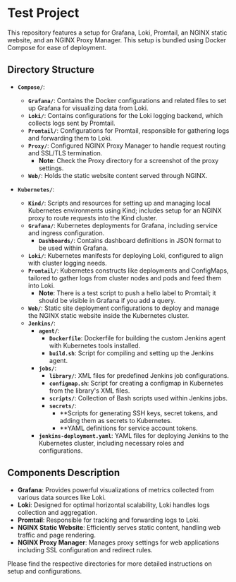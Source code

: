 # Test Project

This repository features a setup for Grafana, Loki, Promtail, an NGINX static website, and an NGINX Proxy Manager. This setup is bundled using Docker Compose for ease of deployment.

## Directory Structure

- **`Compose/`**:
  - **`Grafana/`**: Contains the Docker configurations and related files to set up Grafana for visualizing data from Loki.
  - **`Loki/`**: Contains configurations for the Loki logging backend, which collects logs sent by Promtail.
  - **`Promtail/`**: Configurations for Promtail, responsible for gathering logs and forwarding them to Loki.
  - **`Proxy/`**: Configured NGINX Proxy Manager to handle request routing and SSL/TLS termination.
    - **Note**: Check the Proxy directory for a screenshot of the proxy settings.
  - **`Web/`**: Holds the static website content served through NGINX.

- **`Kubernetes/`**:
  - **`Kind/`**: Scripts and resources for setting up and managing local Kubernetes environments using Kind; includes setup for an NGINX proxy to route requests into the Kind cluster.
  - **`Grafana/`**: Kubernetes deployments for Grafana, including service and ingress configuration.
    - **`Dashboards/`**: Contains dashboard definitions in JSON format to be used within Grafana.
  - **`Loki/`**: Kubernetes manifests for deploying Loki, configured to align with cluster logging needs.
  - **`Promtail/`**: Kubernetes constructs like deployments and ConfigMaps, tailored to gather logs from cluster nodes and pods and feed them into Loki.
    - **Note**: There is a test script to push a hello label to Promtail; it should be visible in Grafana if you add a query.
  - **`Web/`**: Static site deployment configurations to deploy and manage the NGINX static website inside the Kubernetes cluster.
  - **`Jenkins/`**:
    - **`agent/`**:
      - **`Dockerfile`**: Dockerfile for building the custom Jenkins agent with Kubernetes tools installed.
      - **`build.sh`**: Script for compiling and setting up the Jenkins agent.
    - **`jobs/`**:
      - **`library/`**: XML files for predefined Jenkins job configurations.
      - **`configmap.sh`**: Script for creating a configmap in Kubernetes from the library's XML files.
      - **`scripts/`**: Collection of Bash scripts used within Jenkins jobs.
      - **`secrets/`**:
        - **Scripts for generating SSH keys, secret tokens, and adding them as secrets to Kubernetes.
        - **YAML definitions for service account tokens.
    - **`jenkins-deployment.yaml`**: YAML files for deploying Jenkins to the Kubernetes cluster, including necessary roles and configurations.

## Components Description

- **Grafana**: Provides powerful visualizations of metrics collected from various data sources like Loki.
- **Loki**: Designed for optimal horizontal scalability, Loki handles logs collection and aggregation.
- **Promtail**: Responsible for tracking and forwarding logs to Loki.
- **NGINX Static Website**: Efficiently serves static content, handling web traffic and page rendering.
- **NGINX Proxy Manager**: Manages proxy settings for web applications including SSL configuration and redirect rules.


Please find the respective directories for more detailed instructions on setup and configurations.